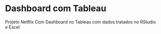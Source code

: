 # Dashboard com Tableau
 Projeto Netflix Com Dashboard no Tableau com dados tratados no RStudio e Excel
